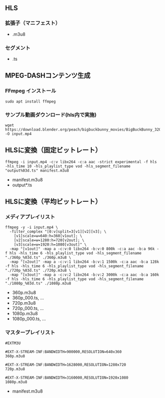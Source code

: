 ## HLS
### 拡張子（マニフェスト）
- .m3u8
### セグメント
- .ts

## MPEG-DASHコンテンツ生成
### FFmpeg インストール
```
sudo apt install ffmpeg
```

### サンプル動画ダウンロード(hls内で実施)
```
wget https://download.blender.org/peach/bigbuckbunny_movies/BigBuckBunny_320x180.mp4 -O input.mp4
```

## HLSに変換（固定ビットレート）
```
ffmpeg -i input.mp4 -c:v libx264 -c:a aac -strict experimental -f hls -hls_time 10 -hls_playlist_type vod -hls_segment_filename "output%03d.ts" manifest.m3u8
```
- manifest.m3u8
- output*.ts

## HLSに変換（平均ビットレート）
### メディアプレイリスト
```
ffmpeg -y -i input.mp4 \
  -filter_complex "[0:v]split=3[v1][v2][v3]; \
    [v1]scale=w=640:h=360[v1out]; \
    [v2]scale=w=1280:h=720[v2out]; \
    [v3]scale=w=1920:h=1080[v3out]" \
  -map "[v1out]" -map a -c:v:0 libx264 -b:v:0 800k -c:a aac -b:a 96k -f hls -hls_time 6 -hls_playlist_type vod -hls_segment_filename "./360p_%03d.ts" ./360p.m3u8 \
  -map "[v2out]" -map a -c:v:1 libx264 -b:v:1 1500k -c:a aac -b:a 128k -f hls -hls_time 6 -hls_playlist_type vod -hls_segment_filename "./720p_%03d.ts" ./720p.m3u8 \
  -map "[v3out]" -map a -c:v:2 libx264 -b:v:2 3000k -c:a aac -b:a 160k -f hls -hls_time 6 -hls_playlist_type vod -hls_segment_filename "./1080p_%03d.ts" ./1080p.m3u8
```
- 360p.m3u8
- 360p_000.ts, ...
- 720p.m3u8
- 720p_000.ts, ...
- 1080p.m3u8
- 1080p_000.ts, ...

### マスタープレイリスト
```
#EXTM3U

#EXT-X-STREAM-INF:BANDWIDTH=900000,RESOLUTION=640x360
360p.m3u8

#EXT-X-STREAM-INF:BANDWIDTH=1628000,RESOLUTION=1280x720
720p.m3u8

#EXT-X-STREAM-INF:BANDWIDTH=3160000,RESOLUTION=1920x1080
1080p.m3u8
```
- manifest.m3u8
